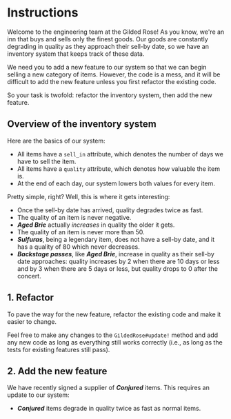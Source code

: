 # Instructions

Welcome to the engineering team at the Gilded Rose! As you know, we're an inn that buys and sells only the finest goods. Our goods are constantly degrading in quality as they approach their sell-by date, so we have an inventory system that keeps track of these data.

We need you to add a new feature to our system so that we can begin selling a new category of items. However, the code is a mess, and it will be difficult to add the new feature unless you first refactor the existing code.

So your task is twofold: refactor the inventory system, then add the new feature.

## Overview of the inventory system

Here are the basics of our system:

- All items have a `sell_in` attribute, which denotes the number of days we have to sell the item.
- All items have a `quality` attribute, which denotes how valuable the item is.
- At the end of each day, our system lowers both values for every item.

Pretty simple, right? Well, this is where it gets interesting:

- Once the sell-by date has arrived, quality degrades twice as fast.
- The quality of an item is never negative.
- **_Aged Brie_** actually *increases* in quality the older it gets.
- The quality of an item is never more than 50.
- **_Sulfuras_**, being a legendary item, does not have a sell-by date, and it has a quality of 80 which never decreases.
- **_Backstage passes_**, like **_Aged Brie_**, increase in quality as their sell-by date approaches: quality increases by 2 when there are 10 days or less and by 3 when there are 5 days or less, but quality drops to 0 after the concert.

## 1. Refactor

To pave the way for the new feature, refactor the existing code and make it easier to change.

Feel free to make any changes to the `GildedRose#update!` method and add any new code as long as everything still works correctly (i.e., as long as the tests for existing features still pass).

## 2. Add the new feature

We have recently signed a supplier of **_Conjured_** items. This requires an update to our system:

- **_Conjured_** items degrade in quality twice as fast as normal items.
